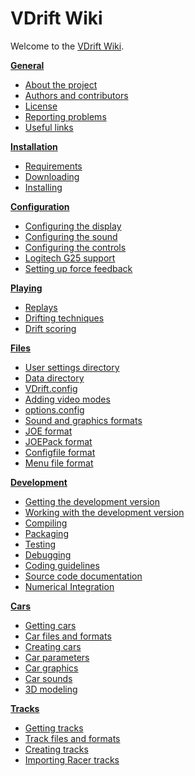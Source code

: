 **VDrift Wiki**
===============

Welcome to the [VDrift Wiki](Project:About.md).

**[General](:Category:General.md)**

-   [About the project](About_the_project.md)
-   [Authors and contributors](Authors_and_contributors.md)
-   [License](License.md)
-   [Reporting problems](Reporting_problems.md)
-   [Useful links](Useful_links.md)

**[Installation](:Category:Installation.md)**

-   [Requirements](Requirements.md)
-   [Downloading](Downloading.md)
-   [Installing](Installing.md)

**[Configuration](:Category:Configuration.md)**

-   [Configuring the display](Configuring_the_display.md)
-   [Configuring the sound](Configuring_the_sound.md)
-   [Configuring the controls](Configuring_the_controls.md)
-   [Logitech G25 support](Logitech_G25_support.md)
-   [Setting up force feedback](Setting_up_force_feedback.md)

**[Playing](:Category:Playing.md)**

-   [Replays](Replays.md)
-   [Drifting techniques](Drifting_techniques.md)
-   [Drift scoring](Drift_scoring.md)

**[Files](:Category:Files.md)**

-   [User settings directory](User_settings_directory.md)
-   [Data directory](Data_directory.md)
-   [VDrift.config](VDrift_config.md)
-   [Adding video modes](Adding_video_modes.md)
-   [options.config](Options_config.md)
-   [Sound and graphics formats](Sound_and_graphics_formats.md)
-   [JOE format](JOE_format.md)
-   [JOEPack format](JOEPack_format.md)
-   [Configfile format](Config_file_format.md)
-   [Menu file format](Menu_system.md)

**[Development](:Category:Development.md)**

-   [Getting the development version](Getting_the_development_version.md)
-   [Working with the development version](Working_with_the_development_version.md)
-   [Compiling](Compiling.md)
-   [Packaging](Packaging.md)
-   [Testing](Testing.md)
-   [Debugging](Debugging.md)
-   [Coding guidelines](Coding_guidelines.md)
-   [Source code documentation](Source_code_documentation.md)
-   [Numerical Integration](Numerical_Integration.md)

**[Cars](:Category:Cars.md)**

-   [Getting cars](Getting_cars.md)
-   [Car files and formats](Car_files_and_formats.md)
-   [Creating cars](Creating_cars.md)
-   [Car parameters](Car_parameters.md)
-   [Car graphics](Car_graphics.md)
-   [Car sounds](Car_sounds.md)
-   [3D modeling](3D_modeling.md)

**[Tracks](:Category:Tracks.md)**

-   [Getting tracks](Getting_tracks.md)
-   [Track files and formats](Track_files_and_formats.md)
-   [Creating tracks](Creating_tracks.md)
-   [Importing Racer tracks](Importing_Racer_tracks.md)
